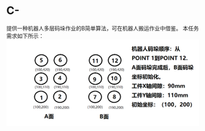 # C-
提供一种机器人多层码垛作业的B简单算法，可在机器人搬运作业中借鉴。
本任务需求如下所示：
![Image text](https://raw.githubusercontent.com/377297468/C-/master/photo/7383e12f426f79b9e27831da961ad5f.png)
